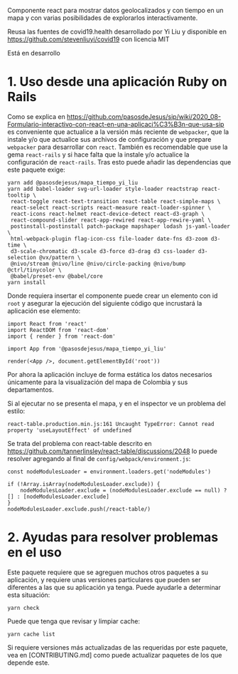 Componente react para mostrar datos geolocalizados y con tiempo en un mapa 
y con varias posibilidades de explorarlos interactivamente.

Reusa las fuentes de covid19.health desarrollado por Yi Liu 
y disponible en https://github.com/stevenliuyi/covid19 con licencia
MIT

Está en desarrollo


# 1. Uso desde una aplicación Ruby on Rails

Como se explica en 
<https://github.com/pasosdeJesus/sip/wiki/2020_08-Formulario-interactivo-con-react-en-una-aplicaci%C3%B3n-que-usa-sip> 
es conveniente que actualice a la versión más reciente de `webpacker`, 
que la instale y/o que actualice sus archivos de configuración y que 
prepare `webpacker` para desarrollar con `react`.  También es recomendable 
que use la gema `react-rails` y si hace falta que la instale y/o actualice 
la configuración de `react-rails`.  Tras esto puede añadir las dependencias 
que este paquete exige: 
```
yarn add @pasosdejesus/mapa_tiempo_yi_liu
yarn add babel-loader svg-url-loader style-loader reactstrap react-tooltip \
 react-toggle react-text-transition react-table react-simple-maps \
 react-select react-scripts react-measure react-loader-spinner \
 react-icons react-helmet react-device-detect react-d3-graph \
 react-compound-slider react-app-rewired react-app-rewire-yaml \
 postinstall-postinstall patch-package mapshaper lodash js-yaml-loader \
 html-webpack-plugin flag-icon-css file-loader date-fns d3-zoom d3-time \
 d3-scale-chromatic d3-scale d3-force d3-drag d3 css-loader d3-selection @vx/pattern \
 @nivo/stream @nivo/line @nivo/circle-packing @nivo/bump @ctrl/tinycolor \
 @babel/preset-env @babel/core
yarn install
```

Donde requiera insertar el componente puede crear un elemento
con id `root` y  asegurar la ejecución del siguiente código que
incrustará la aplicación ese elemento:
```
import React from 'react'
import ReactDOM from 'react-dom'
import { render } from 'react-dom'

import App from '@pasosdejesus/mapa_tiempo_yi_liu'

render(<App />, document.getElementById('root'))
```

Por ahora la aplicación incluye de forma estática los datos necesarios 
únicamente para la visualización del mapa de Colombia y sus departamentos. 


Si al ejecutar no se presenta el mapa, y en el inspector ve un problema 
del estilo:

```react-table.production.min.js:161 Uncaught TypeError: Cannot read property 'useLayoutEffect' of undefined```

Se trata del problema con react-table descrito en  
<https://github.com/tannerlinsley/react-table/discussions/2048>
lo puede resolver agregando al final de   `config/webpack/environment.js`:

```
const nodeModulesLoader = environment.loaders.get('nodeModules')

if (!Array.isArray(nodeModulesLoader.exclude)) {
    nodeModulesLoader.exclude = (nodeModulesLoader.exclude == null) ? [] : [nodeModulesLoader.exclude]
}
nodeModulesLoader.exclude.push(/react-table/)
```

# 2. Ayudas para resolver problemas en el uso

Este paquete requiere que se agreguen muchos otros paquetes a su aplicación, 
y requiere unas versiones particulares que pueden ser diferentes a las que 
su aplicación ya tenga.  Puede ayudarle a determinar esta situación:

    yarn check

Puede que tenga que revisar y limpiar cache:

    yarn cache list

Si requiere versiones más actualizadas de las requeridas por este paquete, 
vea en [CONTRIBUTING.md] como puede actualizar paquetes de los que 
depende este.


